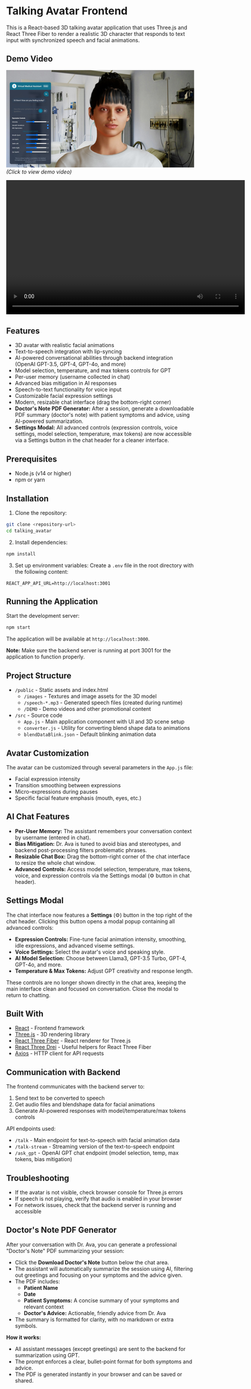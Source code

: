 # Talking Avatar Frontend

This is a React-based 3D talking avatar application that uses Three.js and React Three Fiber to render a realistic 3D character that responds to text input with synchronized speech and facial animations.

## Demo Video

[![Demo Video](./public/DEMO/thumbnail.jpg)](./public/DEMO/Demo.mp4)
*(Click to view demo video)*
<!-- Alternative format using HTML video tag for better GitHub compatibility -->
<video width="640" height="360" controls>
  <source src="public/DEMO/Demo.mp4" type="video/mp4">
  Your browser does not support the video tag.
</video>

## Features

- 3D avatar with realistic facial animations
- Text-to-speech integration with lip-syncing
- AI-powered conversational abilities through backend integration (OpenAI GPT-3.5, GPT-4, GPT-4o, and more)
- Model selection, temperature, and max tokens controls for GPT
- Per-user memory (username collected in chat)
- Advanced bias mitigation in AI responses
- Speech-to-text functionality for voice input
- Customizable facial expression settings
- Modern, resizable chat interface (drag the bottom-right corner)
- **Doctor's Note PDF Generator:** After a session, generate a downloadable PDF summary (doctor's note) with patient symptoms and advice, using AI-powered summarization.
- **Settings Modal:** All advanced controls (expression controls, voice settings, model selection, temperature, max tokens) are now accessible via a Settings button in the chat header for a cleaner interface.

## Prerequisites

- Node.js (v14 or higher)
- npm or yarn

## Installation

1. Clone the repository:
```bash
git clone <repository-url>
cd talking_avatar
```

2. Install dependencies:
```bash
npm install
```

3. Set up environment variables:
Create a `.env` file in the root directory with the following content:
```
REACT_APP_API_URL=http://localhost:3001
```

## Running the Application

Start the development server:
```bash
npm start
```

The application will be available at `http://localhost:3000`.

**Note:** Make sure the backend server is running at port 3001 for the application to function properly.

## Project Structure

- `/public` - Static assets and index.html
  - `/images` - Textures and image assets for the 3D model
  - `/speech-*.mp3` - Generated speech files (created during runtime)
  - `/DEMO` - Demo videos and other promotional content
- `/src` - Source code
  - `App.js` - Main application component with UI and 3D scene setup
  - `converter.js` - Utility for converting blend shape data to animations
  - `blendDataBlink.json` - Default blinking animation data

## Avatar Customization

The avatar can be customized through several parameters in the `App.js` file:

- Facial expression intensity
- Transition smoothing between expressions
- Micro-expressions during pauses
- Specific facial feature emphasis (mouth, eyes, etc.)

## AI Chat Features

- **Per-User Memory:** The assistant remembers your conversation context by username (entered in chat).
- **Bias Mitigation:** Dr. Ava is tuned to avoid bias and stereotypes, and backend post-processing filters problematic phrases.
- **Resizable Chat Box:** Drag the bottom-right corner of the chat interface to resize the whole chat window.
- **Advanced Controls:** Access model selection, temperature, max tokens, voice, and expression controls via the Settings modal (⚙️ button in chat header).

## Settings Modal

The chat interface now features a **Settings** (⚙️) button in the top right of the chat header. Clicking this button opens a modal popup containing all advanced controls:

- **Expression Controls:** Fine-tune facial animation intensity, smoothing, idle expressions, and advanced viseme settings.
- **Voice Settings:** Select the avatar's voice and speaking style.
- **AI Model Selection:** Choose between Llama3, GPT-3.5 Turbo, GPT-4, GPT-4o, and more.
- **Temperature & Max Tokens:** Adjust GPT creativity and response length.

These controls are no longer shown directly in the chat area, keeping the main interface clean and focused on conversation. Close the modal to return to chatting.

## Built With

- [React](https://reactjs.org/) - Frontend framework
- [Three.js](https://threejs.org/) - 3D rendering library
- [React Three Fiber](https://github.com/pmndrs/react-three-fiber) - React renderer for Three.js
- [React Three Drei](https://github.com/pmndrs/drei) - Useful helpers for React Three Fiber
- [Axios](https://axios-http.com/) - HTTP client for API requests

## Communication with Backend

The frontend communicates with the backend server to:

1. Send text to be converted to speech
2. Get audio files and blendshape data for facial animations
3. Generate AI-powered responses with model/temperature/max tokens controls

API endpoints used:
- `/talk` - Main endpoint for text-to-speech with facial animation data
- `/talk-stream` - Streaming version of the text-to-speech endpoint
- `/ask_gpt` - OpenAI GPT chat endpoint (model selection, temp, max tokens, bias mitigation)

## Troubleshooting

- If the avatar is not visible, check browser console for Three.js errors
- If speech is not playing, verify that audio is enabled in your browser
- For network issues, check that the backend server is running and accessible

## Doctor's Note PDF Generator

After your conversation with Dr. Ava, you can generate a professional "Doctor's Note" PDF summarizing your session:

- Click the **Download Doctor's Note** button below the chat area.
- The assistant will automatically summarize the session using AI, filtering out greetings and focusing on your symptoms and the advice given.
- The PDF includes:
  - **Patient Name**
  - **Date**
  - **Patient Symptoms:** A concise summary of your symptoms and relevant context
  - **Doctor's Advice:** Actionable, friendly advice from Dr. Ava
- The summary is formatted for clarity, with no markdown or extra symbols.

**How it works:**
- All assistant messages (except greetings) are sent to the backend for summarization using GPT.
- The prompt enforces a clear, bullet-point format for both symptoms and advice.
- The PDF is generated instantly in your browser and can be saved or shared.
